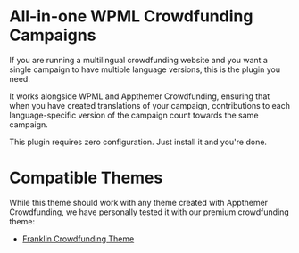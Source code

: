 All-in-one WPML Crowdfunding Campaigns
=================
If you are running a multilingual crowdfunding website and you want a single campaign to have multiple language versions, this is the plugin you need.   

It works alongside WPML and Appthemer Crowdfunding, ensuring that when you have created translations of your campaign, contributions to each language-specific version of the campaign count towards the same campaign. 

This plugin requires zero configuration. Just install it and you're done.

Compatible Themes
=================

While this theme should work with any theme created with Appthemer Crowdfunding, we have personally tested it with our premium crowdfunding theme:

* [Franklin Crowdfunding Theme](http://themeforest.net/item/franklin-wordpress-crowdfunding-theme/5063650?ref=Studio164a)